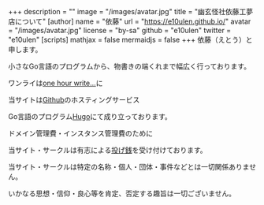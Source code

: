 +++
description = ""
image = "/images/avatar.jpg"
title = "幽玄怪社依藤工夢店について"
[author]
name = "依藤"
url = "https://e10ulen.github.io/"
avatar = "/images/avatar.jpg"
license = "by-sa"
github = "e10ulen"
twitter = "e10ulen"
[scripts]
mathjax = false
mermaidjs = false
+++
依藤（えとう）と申します。

小さなGo言語のプログラムから、物書きの端くれまで幅広く行っております。

ワンライは[one hour write...](/ohw)に

当サイトは[Github](https://github.com)のホスティングサービス

Go言語のプログラム[Hugo](https://gohugo.io)にて成り立っております。

ドメイン管理費・インスタンス管理費のために

当サイト・サークルは有志による[投げ銭](/tipping-box/)を受け付けております。

当サイト・サークルは特定の名称・個人・団体・事件などとは一切関係ありません。

いかなる思想・信仰・良心等を肯定、否定する趣旨は一切ございません。